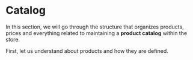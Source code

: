 # Catalog

In this section, we will go through the structure that organizes products, prices and everything related to maintaining a **product catalog** within the store.

First, let us understand about products and how they are defined.
